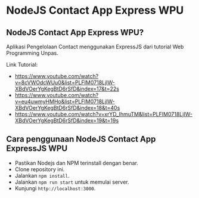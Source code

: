 # NodeJS Contact App Express WPU

## NodeJS Contact App Express WPU?
Aplikasi Pengelolaan Contact menggunakan ExpressJS dari tutorial Web Programming Unpas.

Link Tutorial:
- https://www.youtube.com/watch?v=8cVWOdcWUu0&list=PLFIM0718LjIW-XBdVOerYgKegBtD6rSfD&index=17&t=22s
- https://www.youtube.com/watch?v=eu4uwmyHMHo&list=PLFIM0718LjIW-XBdVOerYgKegBtD6rSfD&index=18&t=40s
- https://www.youtube.com/watch?v=xrYD_IhmuTM&list=PLFIM0718LjIW-XBdVOerYgKegBtD6rSfD&index=19&t=19s

## Cara penggunaan NodeJS Contact App ExpressJS WPU
- Pastikan Nodejs dan NPM terinstall dengan benar.
- Clone repository ini.
- Jalankan `npm install`.
- Jalankan `npm run start` untuk memulai server.
- Kunjungi `http://localhost:3000`.
